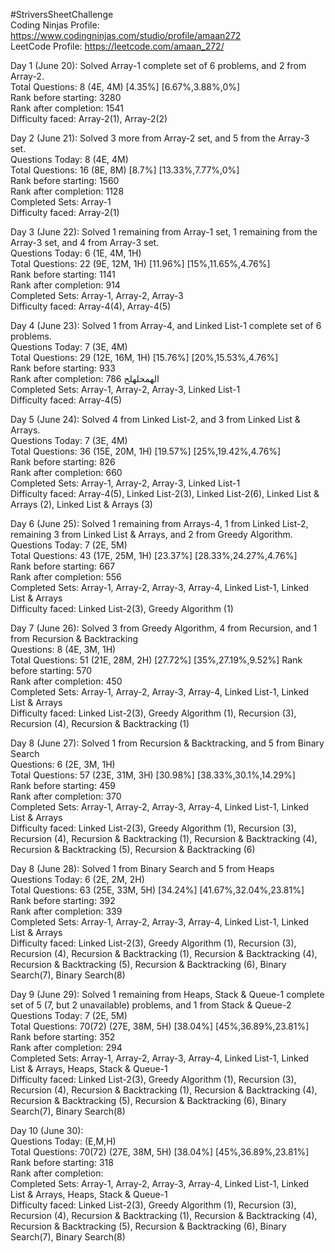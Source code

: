 #StriversSheetChallenge <br>
Coding Ninjas Profile: https://www.codingninjas.com/studio/profile/amaan272 <br>
LeetCode Profile: https://leetcode.com/amaan_272/ <br>

Day 1 (June 20): Solved Array-1 complete set of 6 problems, and 2 from Array-2. <br>
Total Questions: 8 (4E, 4M) [4.35%] [6.67%,3.88%,0%] <br>
Rank before starting: 3280 <br>
Rank after completion: 1541 <br>
Difficulty faced: Array-2(1), Array-2(2) <br>

Day 2 (June 21): Solved 3 more from Array-2 set, and 5 from the Array-3 set. <br>
Questions Today: 8 (4E, 4M) <br>
Total Questions: 16 (8E, 8M) [8.7%] [13.33%,7.77%,0%] <br>
Rank before starting: 1560 <br>
Rank after completion: 1128  <br>
Completed Sets: Array-1 <br>
Difficulty faced: Array-2(1) <br>

Day 3 (June 22): Solved 1 remaining from Array-1 set, 1 remaining from the Array-3 set, and 4 from Array-3 set. <br>
Questions Today: 6 (1E, 4M, 1H) <br>
Total Questions: 22 (9E, 12M, 1H) [11.96%] [15%,11.65%,4.76%] <br>
Rank before starting: 1141 <br>
Rank after completion: 914  <br>
Completed Sets: Array-1, Array-2, Array-3 <br>
Difficulty faced: Array-4(4), Array-4(5) <br>

Day 4 (June 23): Solved 1 from Array-4, and Linked List-1 complete set of 6 problems. <br>
Questions Today: 7 (3E, 4M) <br>
Total Questions: 29 (12E, 16M, 1H) [15.76%] [20%,15.53%,4.76%]<br>
Rank before starting: 933 <br>
Rank after completion: 786 &#1575;&#1604;&#1607;&#1605;&#1581;&#1604;&#1607;&#1604;&#1581; <br>
Completed Sets: Array-1, Array-2, Array-3, Linked List-1 <br>
Difficulty faced: Array-4(5) <br>

Day 5 (June 24): Solved 4 from Linked List-2, and 3 from Linked List & Arrays. <br>
Questions Today: 7 (3E, 4M) <br>
Total Questions: 36 (15E, 20M, 1H) [19.57%] [25%,19.42%,4.76%]<br>
Rank before starting: 826 <br>
Rank after completion: 660 <br>
Completed Sets: Array-1, Array-2, Array-3, Linked List-1 <br>
Difficulty faced: Array-4(5), Linked List-2(3), Linked List-2(6), Linked List & Arrays (2), Linked List & Arrays (3) <br>

Day 6 (June 25): Solved 1 remaining from Arrays-4, 1 from Linked List-2, remaining 3 from Linked List & Arrays, and 2 from Greedy Algorithm. <br>
Questions Today: 7 (2E, 5M) <br>
Total Questions: 43 (17E, 25M, 1H) [23.37%] [28.33%,24.27%,4.76%]<br>
Rank before starting: 667 <br>
Rank after completion: 556 <br>
Completed Sets: Array-1, Array-2, Array-3, Array-4, Linked List-1, Linked List & Arrays <br>
Difficulty faced: Linked List-2(3), Greedy Algorithm (1) <br>

Day 7 (June 26): Solved 3 from Greedy Algorithm, 4 from Recursion, and 1 from Recursion & Backtracking <br>
Questions: 8 (4E, 3M, 1H) <br>
Total Questions: 51 (21E, 28M, 2H) [27.72%] [35%,27.19%,9.52%]
Rank before starting: 570 <br>
Rank after completion: 450 <br>
Completed Sets: Array-1, Array-2, Array-3, Array-4, Linked List-1, Linked List & Arrays <br>
Difficulty faced: Linked List-2(3), Greedy Algorithm (1), Recursion (3), Recursion (4), Recursion & Backtracking (1) <br>

Day 8 (June 27): Solved 1 from Recursion & Backtracking, and 5 from Binary Search <br>
Questions:  6 (2E, 3M, 1H) <br>
Total Questions: 57 (23E, 31M, 3H) [30.98%] [38.33%,30.1%,14.29%]<br>
Rank before starting: 459 <br>
Rank after completion: 370  <br>
Completed Sets: Array-1, Array-2, Array-3, Array-4, Linked List-1, Linked List & Arrays <br>
Difficulty faced: Linked List-2(3), Greedy Algorithm (1), Recursion (3), Recursion (4), Recursion & Backtracking (1), Recursion & Backtracking (4), Recursion & Backtracking (5), Recursion & Backtracking (6)  <br>

Day 8 (June 28): Solved 1 from Binary Search and 5 from Heaps <br>
Questions Today: 6 (2E, 2M, 2H) <br>
Total Questions: 63 (25E, 33M, 5H) [34.24%] [41.67%,32.04%,23.81%]<br>
Rank before starting: 392 <br>
Rank after completion: 339 <br>
Completed Sets: Array-1, Array-2, Array-3, Array-4, Linked List-1, Linked List & Arrays <br>
Difficulty faced: Linked List-2(3), Greedy Algorithm (1), Recursion (3), Recursion (4), Recursion & Backtracking (1), Recursion & Backtracking (4), Recursion & Backtracking (5), Recursion & Backtracking (6), Binary Search(7), Binary Search(8)  <br>

Day 9 (June 29): Solved 1 remaining from Heaps, Stack & Queue-1 complete set of 5 (7, but 2 unavailable) problems, and 1 from Stack & Queue-2 <br> 
Questions Today: 7 (2E, 5M) <br>
Total Questions: 70(72) (27E, 38M, 5H) [38.04%] [45%,36.89%,23.81%]<br>
Rank before starting: 352 <br>
Rank after completion: 294 <br>
Completed Sets: Array-1, Array-2, Array-3, Array-4, Linked List-1, Linked List & Arrays, Heaps, Stack & Queue-1 <br>
Difficulty faced: Linked List-2(3), Greedy Algorithm (1), Recursion (3), Recursion (4), Recursion & Backtracking (1), Recursion & Backtracking (4), Recursion & Backtracking (5), Recursion & Backtracking (6), Binary Search(7), Binary Search(8)  <br>

Day 10 (June 30):  <br> 
Questions Today:  (E,M,H) <br>
Total Questions: 70(72) (27E, 38M, 5H) [38.04%] [45%,36.89%,23.81%]<br>
Rank before starting: 318 <br>
Rank after completion:  <br>
Completed Sets: Array-1, Array-2, Array-3, Array-4, Linked List-1, Linked List & Arrays, Heaps, Stack & Queue-1 <br>
Difficulty faced: Linked List-2(3), Greedy Algorithm (1), Recursion (3), Recursion (4), Recursion & Backtracking (1), Recursion & Backtracking (4), Recursion & Backtracking (5), Recursion & Backtracking (6), Binary Search(7), Binary Search(8)  <br>
